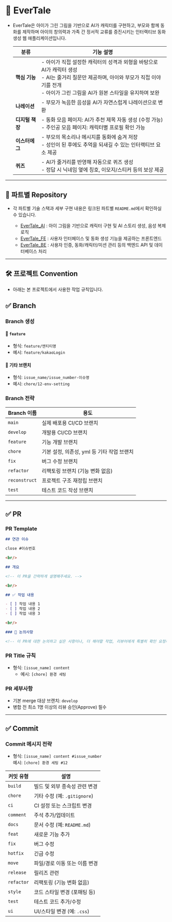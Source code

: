 # 👼 EverTale
- EverTale은 아이가 그린 그림을 기반으로 AI가 캐릭터를 구현하고, 부모와 함께 동화를 제작하며 아이의 창의력과 가족 간 정서적 교류를 증진시키는 인터랙티브 동화 생성 웹 애플리케이션입니다.
  
    | 분류           | 기능 설명 |
    |----------------|-----------|
    | **핵심 기능**   | - 아이가 직접 설정한 캐릭터의 성격과 외형을 바탕으로 AI가 캐릭터 생성<br>- AI는 줄거리 질문만 제공하며, 아이와 부모가 직접 이야기를 전개<br>- 아이가 그린 그림을 AI가 원본 스타일을 유지하며 보완 |
    | **나레이션**   | - 부모가 녹음한 음성을 AI가 자연스럽게 나레이션으로 변환 |
    | **디지털 책장** | - 동화 모음 페이지: AI가 추천 제목 자동 생성 (수정 가능)<br>- 주인공 모음 페이지: 캐릭터별 프로필 확인 가능 |
    | **이스터에그** | - 부모의 목소리나 메시지를 동화에 숨겨 저장<br>- 성인이 된 후에도 추억을 되새길 수 있는 인터랙티브 요소 제공 |
    | **퀴즈**       | - AI가 줄거리를 반영해 자동으로 퀴즈 생성<br>- 정답 시 닉네임 옆에 칭호, 이모지/스티커 등의 보상 제공 |

---
## 📂  파트별 Repository
- 각 파트별 기술 스택과 세부 구현 내용은 링크된 파트별 `README.md`에서 확인하실 수 있습니다.
  
    - [EverTale_AI](https://github.com/DropThe8bit/EverTale_AI) : 아이 그림을 기반으로 캐릭터 구현 및 AI 스토리 생성, 음성 복제 로직
    - [EverTale_FE](https://github.com/DropThe8bit/EverTale_FE) : 사용자 인터페이스 및 동화 생성 기능을 제공하는 프론트엔드
    - [EverTale_BE](https://github.com/DropThe8bit/EverTale_BE) : 사용자 인증, 동화/캐릭터/미션 관리 등의 백엔드 API 및 데이터베이스 처리

---
## 🛠️ 프로젝트 Convention
- 아래는 본 프로젝트에서 사용한 작업 규칙입니다.

## ✅ Branch

### Branch 생성

#### 🔹 `feature`
- 형식: `feature/엔티티명`
- 예시: `feature/kakaoLogin`

#### 🔹 기타 브랜치
- 형식: `issue_name/issue_number-이슈명`
- 예시: `chore/12-env-setting`

### Branch 전략

| Branch 이름 | 용도 |
|-------------|------|
| `main` | 실제 배포용 CI/CD 브랜치 |
| `develop` | 개발용 CI/CD 브랜치 |
| `feature` | 기능 개발 브랜치 |
| `chore` | 기본 설정, 의존성, yml 등 기타 작업 브랜치 |
| `fix` | 버그 수정 브랜치 |
| `refactor` | 리팩토링 브랜치 (기능 변화 없음) |
| `reconstruct` | 프로젝트 구조 재정립 브랜치 |
| `test` | 테스트 코드 작성 브랜치 |

---
## ✅ PR

### PR Template

```md
## 연관 이슈

close #이슈번호

<br/>

## 개요

<!-- 이 PR을 간략하게 설명해주세요. -->

<br/>

## ✅ 작업 내용

- [ ] 작업 내용 1
- [ ] 작업 내용 2
- [ ] 작업 내용 3

<br/>

### 📝 논의사항

<!-- 이 PR에 대한 논의하고 싶은 사항이나, 더 해야할 작업, 리뷰어에게 특별히 확인 요청하고 싶은 부분 등을 적어주세요. -->
```
### PR Title 규칙
- 형식: `[issue_name] content`  
    - 예시: `[chore] 환경 세팅`

### PR 세부사항
- 기본 merge 대상 브랜치: `develop`
- 병합 전 최소 1명 이상의 리뷰 승인(Approve) 필수

---

## ✅ Commit

### Commit 메시지 전략

- 형식: `[issue_name] content #issue_number`  
  예시: `[chore] 환경 세팅 #12`

| 커밋 유형 | 설명 |
|-----------|------|
| `build` | 빌드 및 외부 종속성 관련 변경 |
| `chore` | 기타 수정 (예: `.gitignore`) |
| `ci` | CI 설정 또는 스크립트 변경 |
| `comment` | 주석 추가/업데이트 |
| `docs` | 문서 수정 (예: `README.md`) |
| `feat` | 새로운 기능 추가 |
| `fix` | 버그 수정 |
| `hotfix` | 긴급 수정 |
| `move` | 파일/경로 이동 또는 이름 변경 |
| `release` | 릴리즈 관련 |
| `refactor` | 리팩토링 (기능 변화 없음) |
| `style` | 코드 스타일 변경 (포매팅 등) |
| `test` | 테스트 코드 추가/수정 |
| `ui` | UI/스타일 변경 (예: `.css`) |


